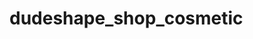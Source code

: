 # dudeshape_shop_cosmetic

 <!-- Метою цього невеликого проєкту є закріпити і поліпшити знання та навички 
 з HTML і CSS а також познайомитись з SASS/SCSS. 
 Я вперше використовую препроцессор SCSS, тому однією з головних цілей базово розібратись з тим як він працює.
 Я не використовую в цьому навчальному проекті адаптивну верстку, щоб більше зкоцентрувати свою увагу на блоковій моделі, Flex Box, і базовим принципам верстки.
 
 Посилання на макет: https://www.figma.com/file/QyXybwHrTuFfGX3ZHyud7k/Dudeshape?type=design&node-id=34-447&mode=design&t=Euxzhk5EADk1AJeX-0
  -->

<!-- Так як це макет взятий з вільного доступу, до нього не було технічного завдання і я старався проєктувати користувацьку частину таку як hover, focus, розташування і визначення кнопок/посилань інтуїтивно -->

<!--
Підчас аналізу макету я виділив таку головну структуру:
-Heder
-Section hero
-Section investors
-Section product
-Section about
-Footer
 -->

<!-- Проблеми які виникли підчас верстки:

1. Не зміг реалізувати Slider JS
2. Не до кінця розумію як працюють svg зображення fill i stroke, маніпуляції підчас ховер-фокус,
-у блоці хедер,  відображення картинки burger не коректне на мою думку -->

